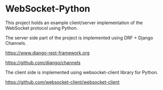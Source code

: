 WebSocket-Python
================

This project holds an example client/server implementation of the WebSocket protocol using Python.

The server side part of the project is implemented using DRF + Django Channels.

https://www.django-rest-framework.org

https://github.com/django/channels

The client side is implemented using websocket-client library for Python.

https://github.com/websocket-client/websocket-client